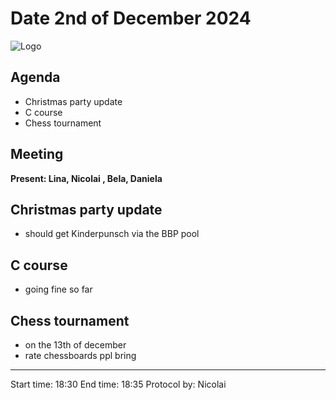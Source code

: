 # Date 2nd of December 2024

![Logo](logo.jpg)

## Agenda
- Christmas party update
- C course
- Chess tournament

## Meeting
**Present: Lina, Nicolai , Bela, Daniela**

## Christmas party update
- should get Kinderpunsch via the BBP pool

## C course
- going fine so far

## Chess tournament
- on the 13th of december
- rate chessboards ppl bring

---
Start time: 18:30
End time: 18:35
Protocol by: Nicolai